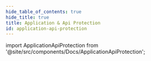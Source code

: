 ```yaml
---
hide_table_of_contents: true
hide_title: true
title: Application & Api Protection
id: application-api-protection
---
```


<!-- # Open Source -->

<!-- Custom component -->

import ApplicationApiProtection from '@site/src/components/Docs/ApplicationApiProtection';

<ApplicationApiProtection />
